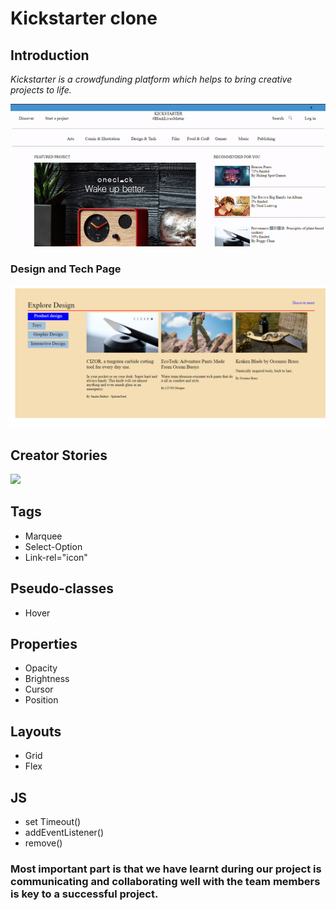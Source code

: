 # Kickstarter clone

## Introduction

*Kickstarter is a crowdfunding platform which helps to bring creative projects to life.* 

<!-- ![](https://bhanum.hashnode.dev/_next/image?url=https%3A%2F%2Fcdn.hashnode.com%2Fres%2Fhashnode%2Fimage%2Fupload%2Fv1612851906089%2FKcdzKIovN.png%3Fw%3D1600%26h%3D840%26fit%3Dcrop%26crop%3Dentropy%26auto%3Dcompress%2Cformat%26format%3Dwebp&w=1920&q=75) -->
<img src="ezgif.com-gif-maker (1).gif" />

### Design and Tech Page

<img src="design.png" width="700"/>

## Creator Stories 

<img src="https://cdn.hashnode.com/res/hashnode/image/upload/v1612851211389/Lx7MEzc6z.png?auto=compress,format&format=webp" width="700"/>


## Tags
* Marquee
* Select-Option
* Link-rel="icon"

## Pseudo-classes
* Hover 

 




## Properties
* Opacity
* Brightness
* Cursor
* Position

## Layouts
* Grid
* Flex

## JS
* set Timeout()
* addEventListener()
* remove()



### Most important part is that we have learnt during our project is communicating and collaborating well with the team members is key to a successful project.

